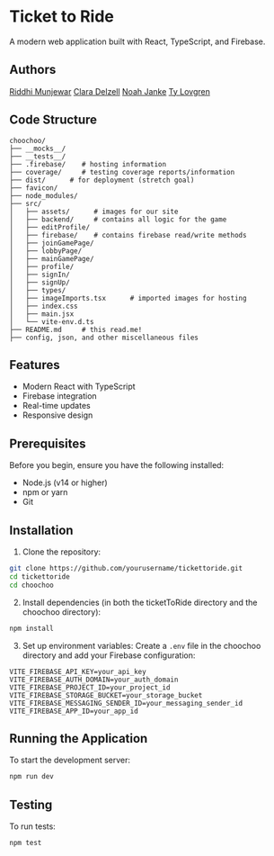 # Ticket to Ride

A modern web application built with React, TypeScript, and Firebase.

## Authors

[Riddhi Munjewar](https://github.com/rmunjewar)
[Clara Delzell](https://github.com/cdelzell)
[Noah Janke](https://github.com/njanke42)
[Ty Lovgren](https://github.com/ShockWav3456)

## Code Structure

```
choochoo/
├── __mocks__/
├── __tests__/
├── .firebase/    # hosting information
├── coverage/     # testing coverage reports/information
├── dist/      # for deployment (stretch goal)
├── favicon/
├── node_modules/
├── src/
│   ├── assets/      # images for our site
│   ├── backend/     # contains all logic for the game
│   ├── editProfile/
│   ├── firebase/    # contains firebase read/write methods
│   ├── joinGamePage/
│   ├── lobbyPage/
│   ├── mainGamePage/
│   ├── profile/
│   ├── signIn/
│   ├── signUp/
│   ├── types/
│   ├── imageImports.tsx      # imported images for hosting
│   ├── index.css
│   ├── main.jsx
│   └── vite-env.d.ts
├── README.md     # this read.me!
├── config, json, and other miscellaneous files
```

## Features

- Modern React with TypeScript
- Firebase integration
- Real-time updates
- Responsive design

## Prerequisites

Before you begin, ensure you have the following installed:

- Node.js (v14 or higher)
- npm or yarn
- Git

## Installation

1. Clone the repository:

```bash
git clone https://github.com/yourusername/tickettoride.git
cd tickettoride
cd choochoo
```

2. Install dependencies (in both the ticketToRide directory and the choochoo directory):

```bash
npm install
```

3. Set up environment variables:
   Create a `.env` file in the choochoo directory and add your Firebase configuration:

```env
VITE_FIREBASE_API_KEY=your_api_key
VITE_FIREBASE_AUTH_DOMAIN=your_auth_domain
VITE_FIREBASE_PROJECT_ID=your_project_id
VITE_FIREBASE_STORAGE_BUCKET=your_storage_bucket
VITE_FIREBASE_MESSAGING_SENDER_ID=your_messaging_sender_id
VITE_FIREBASE_APP_ID=your_app_id
```

## Running the Application

To start the development server:

```bash
npm run dev
```

## Testing

To run tests:

```bash
npm test
```
